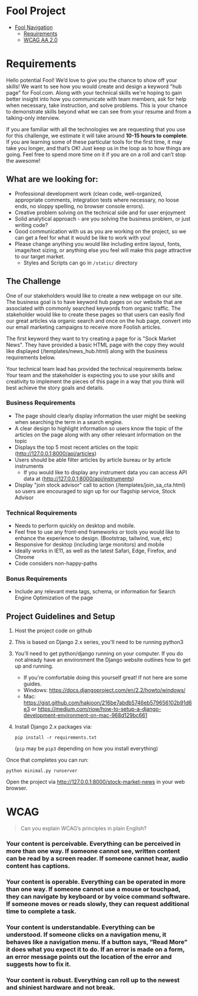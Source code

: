 # Fool Project

<!-- TOC -->

- [Fool Navigation](#fool-project)
    - [Requirements](#requirements)
    - [WCAG AA 2.0](#wcag)
<!-- /TOC -->

# Requirements

Hello potential Fool!  We’d love to give you the chance to show off your skills!  We want to see how you would create and design a keyword "hub page" for Fool.com.
Along with your technical skills we're hoping to gain better insight into how you communicate with team members, ask for help when necessary, take instruction, and solve problems.
This is your chance to demonstrate skills beyond what we can see from your resume and from a talking-only interview.

If you are familiar with all the technologies we are requesting that you use for this challenge, we estimate it will take around **10-15 hours to complete**.
If you are learning some of these particular tools for the first time, it may take you longer, and that’s OK!
Just keep us in the loop as to how things are going.  Feel free to spend more time on it if you are on a roll and can’t stop the awesome!



## What are we looking for:
* Professional development work (clean code, well-organized, appropriate comments, integration tests where necessary, no loose ends, no sloppy spelling, no browser console errors).
* Creative problem solving on the technical side and for user enjoyment
* Solid analytical approach - are you solving the business problem, or just writing code?
* Good communication with us as you are working on the project, so we can get a feel for what it would be like to work with you!
* Please change anything you would like including entire layout, fonts, image/text sizing, or anything else you feel will make this page attractive to our target market.
  - Styles and Scripts can go in `/static/` directory



## The Challenge
One of our stakeholders would like to create a new webpage on our site. The business goal is to have keyword hub pages on our website that are associated with commonly searched keywords from organic traffic.
The stakeholder would like to create these pages so that users can easily find our great articles via organic search and once on the hub page, convert into our email marketing campaigns to receive more Foolish articles.

The first keyword they want to try creating a page for is "Sock Market News".
They have provided a basic HTML page with the copy they would like displayed (/templates/news_hub.html) along with the business requirements below.

Your technical team lead has provided the technical requirements below.
Your team and the stakeholder is expecting you to use your skills and creativity to implement the pieces of this page in a way that you think will best achieve the story goals and details.



### Business Requirements
* The page should clearly display information the user might be seeking when searching the term in a search engine.
* A clear design to highlight information so users know the topic of the articles on the page along with any other relevant information on the topic
* Displays the top 5 most recent articles on the topic (http://127.0.0.1:8000/api/articles)
* Users should be able filter articles by article bureau or by article instruments
  - If you would like to display any instrument data you can access API data at (http://127.0.0.1:8000/api/instruments)
* Display "join stock advisor" call to action (/templates/join_sa_cta.html) so users are encouraged to sign up for our flagship service, Stock Advisor



### Technical Requirements
* Needs to perform quickly on desktop and mobile.
* Feel free to use any front-end frameworks or tools you would like to enhance the experience to design. (Bootstrap, tailwind, vue, etc)
* Responsive for desktop (including large monitors) and mobile
* Ideally works in IE11, as well as the latest Safari, Edge, Firefox, and Chrome
* Code considers non-happy-paths


### Bonus Requirements
* Include any relevant meta tags, schema, or information for Search Engine Optimization of the page


## Project Guidelines and Setup
1. Host the project code on github
1. This is based on Django 2.x series, you'll need to be running python3
1. You'll need to get python/django running on your computer. If you do not already have an environment the Django website outlines how to get up and running.
    * If you're comfortable doing this yourself great! If not here are some guides.
    * Windows: https://docs.djangoproject.com/en/2.2/howto/windows/
    * Mac: https://gist.github.com/hakjoon/216be7abdb5746eb579656102b91d6e3 or https://medium.com/riow/how-to-setup-a-django-development-environment-on-mac-968d129bc661
1. Install Django 2.x packages via:

   ```pip install -r requirements.txt```

    (`pip` may be `pip3` depending on how you install everything)

Once that completes you can run:

```
python minimal.py runserver
```

Open the project via http://127.0.0.1:8000/stock-market-news in your web browser.



# WCAG

> Can you explain WCAG’s principles in plain English?

### Your content is perceivable. Everything can be perceived in more than one way. If someone cannot see, written content can be read by a screen reader. If someone cannot hear, audio content has captions.

### Your content is operable. Everything can be operated in more than one way. If someone cannot use a mouse or touchpad, they can navigate by keyboard or by voice command software. If someone moves or reads slowly, they can request additional time to complete a task.

### Your content is understandable. Everything can be understood. If someone clicks on a navigation menu, it behaves like a navigation menu. If a button says, “Read More” it does what you expect it to do. If an error is made on a form, an error message points out the location of the error and suggests how to fix it.

### Your content is robust. Everything can roll up to the newest and shiniest hardware and not break.